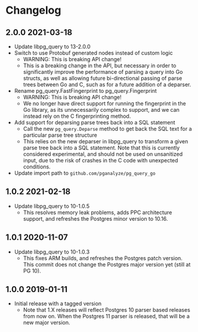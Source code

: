 # Changelog

## 2.0.0      2021-03-18

* Update libpg_query to 13-2.0.0
* Switch to use Protobuf generated nodes instead of custom logic
  - WARNING: This is breaking API change!
  - This is a breaking change in the API, but necessary in order to
    significantly improve the performance of parsing a query into Go structs,
    as well as allowing future bi-directional passing of parse trees between
    Go and C, such as for a future addition of a deparser.
* Rename pg_query.FastFingerprint to pg_query.Fingerprint
  - WARNING: This is breaking API change!
  - We no longer have direct support for running the fingerprint in the Go
    library, as its unnecessarily complex to support, and we can instead
    rely on the C fingerprinting method.
* Add support for deparsing parse trees back into a SQL statement
  - Call the new `pg_query.Deparse` method to get back the SQL text for
    a particular parse tree structure
  - This relies on the new deparser in libpg_query to transform a given parse
    tree back into a SQL statement. Note that this is currently considered
    experimental, and should not be used on unsanitized input, due to the risk
    of crashes in the C code with unexpected conditions.
* Update import path to `github.com/pganalyze/pg_query_go`


## 1.0.2      2021-02-18

* Update libpg_query to 10-1.0.5
  - This resolves memory leak problems, adds PPC architecture support,
    and refreshes the Postgres minor version to 10.16.


## 1.0.1      2020-11-07

* Update libpg_query to 10-1.0.3
  - This fixes ARM builds, and refreshes the Postgres patch version. This
    commit does not change the Postgres major version yet (still at PG 10).


## 1.0.0      2019-01-11

* Initial release with a tagged version
  - Note that 1.X releases will reflect Postgres 10 parser based releases from
    now on. When the Postgres 11 parser is released, that will be a new major
    version.
